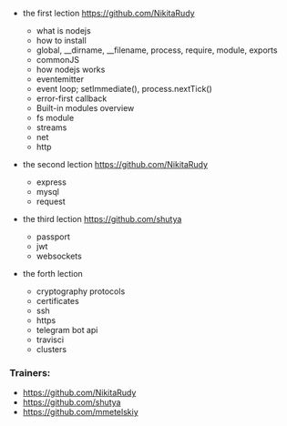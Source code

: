 * the first lection https://github.com/NikitaRudy

  * what is nodejs
  * how to install
  * global, \_\_dirname, \_\_filename, process, require, module, exports
  * commonJS
  * how nodejs works
  * eventemitter
  * event loop; setImmediate(), process.nextTick()
  * error-first callback
  * Built-in modules overview
  * fs module
  * streams
  * net
  * http
  
* the second lection https://github.com/NikitaRudy

  * express
  * mysql
  * request
  
* the third lection https://github.com/shutya

  * passport
  * jwt
  * websockets
  
* the forth lection

  * cryptography protocols
  * certificates
  * ssh
  * https
  * telegram bot api
  * travisci
  * clusters

### Trainers:
- https://github.com/NikitaRudy
- https://github.com/shutya
- https://github.com/mmetelskiy
